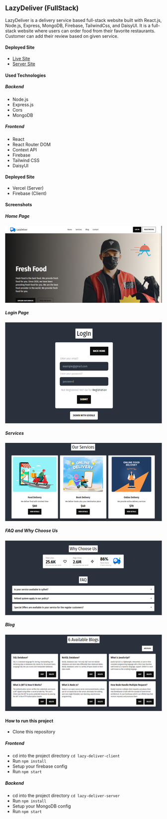 ## LazyDeliver (FullStack)
LazyDeliver is a delivery service based full-stack website built with React.js, Node.js, Express, MongoDB, Firebase, TailwindCss, and DaisyUI. It is a full-stack website where users can order food from their favorite restaurants. Customer can add their review based on given service.


#### Deployed Site
- [Live Site](https://lazy-learn-366bc.web.app/)
- [Server Site](https://lazy-deliver-server.vercel.app/)


#### Used Technologies 
##### Backend

- Node.js
- Express.js
- Cors
- MongoDB

##### Frontend

- React
- React Router DOM
- Context API
- Firebase
- Tailwind CSS
- DaisyUI


#### Deployed Site
- Vercel (Server)
- Firebase (Client)


#### Screenshots

##### Home Page
![Home Page](./Assets/1.png)

##### Login Page
![Login Page](./Assets/5.png)

##### Services
![Services](./Assets/2.png)

##### FAQ and Why Choose Us
![FAQ and Why Choose Us](./Assets/3.png)

##### Blog
![Blog](./Assets/4.png)


#### How to run this project


- Clone this repository
##### Frontend
- cd into the project directory `cd lazy-deliver-client`
- Run `npm install`
- Setup your firebase config
- Run `npm start`


##### Backend
- cd into the project directory `cd lazy-deliver-server`
- Run `npm install`
- Setup your MongoDB config
- Run `npm start`



